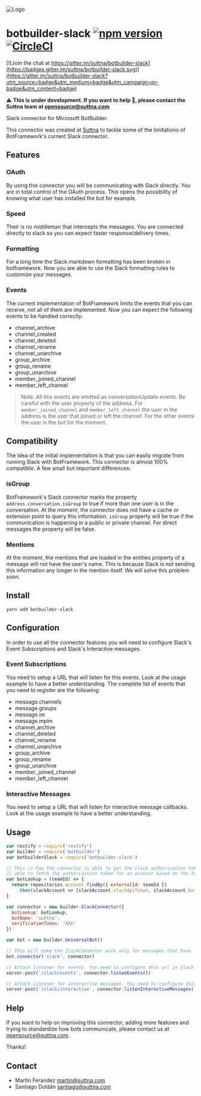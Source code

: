 ![Logo](logo.png)

# botbuilder-slack [![npm version](https://badge.fury.io/js/botbuilder-slack.svg)](https://badge.fury.io/js/botbuilder-slack) [![CircleCI](https://circleci.com/gh/suttna/botbuilder-slack.svg?style=svg)](https://circleci.com/gh/suttna/botbuilder-slack)

[![Join the chat at https://gitter.im/suttna/botbuilder-slack](https://badges.gitter.im/suttna/botbuilder-slack.svg)](https://gitter.im/suttna/botbuilder-slack?utm_source=badge&utm_medium=badge&utm_campaign=pr-badge&utm_content=badge)

⚠️  **This is under development. If you want to help 🚀, please contact the Suttna team at opensource@suttna.com**

Slack connector for Microsoft BotBuilder.

This connector was created at [Suttna](https://suttna.com) to tackle some of the limitations of BotFramework's current Slack connector.

## Features

### OAuth

By using this connector you will be communicating with Slack directly. You are in total control of the OAuth process. This opens the possibility of knowing what user has installed the bot for example.

### Speed

Their is no middleman that intercepts the messages. You are connected directly to slack so you can expect faster response/delivery times.

### Formatting

For a long time the Slack markdown formatting has been broken in botframework. Now you are able to use the Slack formatting rules to customize your messages.

### Events

The current implementation of BotFramework limits the events that you can receive, not all of them are implemented. Now you can expect the following events to be handled correctly:

- channel_archive
- channel_created
- channel_deleted
- channel_rename
- channel_unarchive
- group_archive
- group_rename
- group_unarchive
- member_joined_channel
- member_left_channel

> Note: All this events are emitted as conversationUpdate events. Be careful with the user property of the address. For `member_joined_channel` and `member_left_channel` the user in the address is the user that joined or left the channel. For the other events the user is the bot for the moment.

## Compatibility

The idea of the initial implementation is that you can easily migrate from running Slack with BotFramework. This connector is almost 100% compatible. A few small but important differences:

### isGroup

BotFramework's Slack connector marks the property `address.conversation.isGroup` to true if more than one user is in the conversation. At the moment, the connector does not have a cache or extension point to query this information. `isGroup` property will be true if the communication is happening in a public or private channel. For direct messages the property will be false.

### Mentions

At the moment, the mentions that are loaded in the entities property of a message will not have the user's name. This is because Slack is not sending this information any longer in the mention itself. We will solve this problem soon.

## Install

```
yarn add botbuilder-slack
```

## Configuration

In order to use all the connector features you will need to configure Slack's Event Subscriptions and Slack's Interactive messages.

### Event Subscriptions

You need to setup a URL that will listen for this events. Look at the usage example to have a better understanding. The complete list of events that you need to register are the following:

- message.channels
- message.groups
- message.im
- message.mpim
- channel_archive
- channel_deleted
- channel_rename
- channel_unarchive
- group_archive
- group_rename
- group_unarchive
- member_joined_channel
- member_left_channel

### Interactive Messages

You need to setup a URL that will listen for interactive message callbacks. Look at the usage example to have a better understanding.

## Usage

```javascript
var restify = require('restify')
var builder = require('botbuilder')
var botbuilderSlack = require('botbuilder-slack')

// This is how the connector is able to get the slack authorization token. You need to be
// able to fetch the authorization token for an account based on the team id (`TXXXXX`)
var botLookup = (teamId) => {
  return repositories.account.findBy({ externalId: teamId })
    .then(slackAccount => [slackAccount.slackApiToken, slackAccount.botId])
}

var connector = new builder.SlackConnector({
  botLookup: botLookup,
  botName: 'suttna',
  verificationToken: 'XXX'
})

var bot = new builder.UniversalBot()

// This will make the SlackConnector work only for messages that have 'slack' as the channelId
bot.connector('slack', connector)

// Attach listener for events. You need to configure this url in Slack website
server.post('/slack/events', connector.listenEvents())

// Attach listener for interactive messages. You need to configure this url in Slack website
server.post('/slack/interactive', connector.listenInteractiveMessages())
```

## Help

If you want to help on improving this connector, adding more features and trying to standardize how bots communicate, please contact us at opensource@suttna.com.

Thanks!

## Contact

- Martín Ferández <martin@suttna.com>
- Santiago Doldán <santiago@suttna.com>
